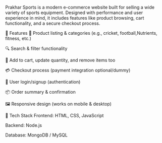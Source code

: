  
Prakhar Sports is a modern e-commerce website built for selling a wide variety of sports equipment. Designed with performance and user experience in mind, it includes features like product browsing, cart functionality, and a secure checkout process.

🚀 Features
🛒 Product listing & categories (e.g., cricket, football,Nutrients, fitness, etc.)

🔍 Search & filter functionality

🧺 Add to cart, update quantity, and remove items too


💳 Checkout process (payment integration optional/dummy)

👤 User login/signup (authentication)

📦 Order summary & confirmation

🖼️ Responsive design (works on mobile & desktop)

🔧 Tech Stack
Frontend: HTML, CSS, JavaScript 

Backend: Node.js 

Database: MongoDB / MySQL 

